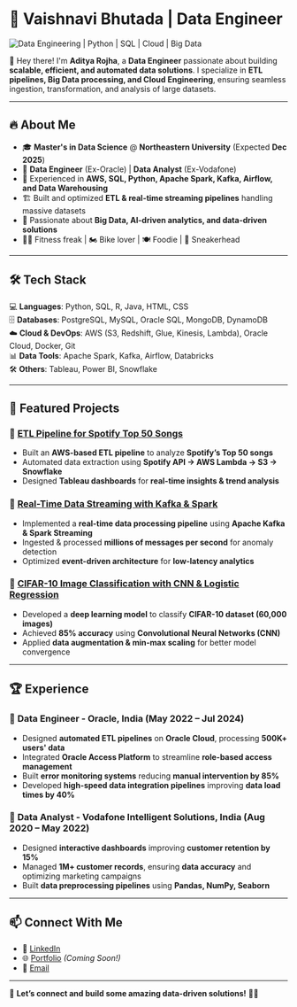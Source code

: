 # 🚀 Vaishnavi Bhutada | Data Engineer

![Data Engineering | Python | SQL | Cloud | Big Data](https://img.shields.io/badge/Data%20Engineering-Python%20%7C%20SQL%20%7C%20Cloud%20%7C%20Big%20Data-blue?style=flat-square)

👋 Hey there! I'm **Aditya Rojha**, a **Data Engineer** passionate about building **scalable, efficient, and automated data solutions**. I specialize in **ETL pipelines, Big Data processing, and Cloud Engineering**, ensuring seamless ingestion, transformation, and analysis of large datasets.

---

## 🔥 About Me

- 🎓 **Master's in Data Science** @ **Northeastern University** (Expected **Dec 2025**)  
- 💼 **Data Engineer** (Ex-Oracle) | **Data Analyst** (Ex-Vodafone)  
- 🚀 Experienced in **AWS, SQL, Python, Apache Spark, Kafka, Airflow, and Data Warehousing**  
- 🏗️ Built and optimized **ETL & real-time streaming pipelines** handling massive datasets  
- 🎯 Passionate about **Big Data, AI-driven analytics, and data-driven solutions**  
- 🏋️‍♂️ Fitness freak | 🏍️ Bike lover | 🍽️ Foodie | 👟 Sneakerhead  

---

## 🛠️ Tech Stack

💻 **Languages**: Python, SQL, R, Java, HTML, CSS  
🗄️ **Databases**: PostgreSQL, MySQL, Oracle SQL, MongoDB, DynamoDB  
☁️ **Cloud & DevOps**: AWS (S3, Redshift, Glue, Kinesis, Lambda), Oracle Cloud, Docker, Git  
📊 **Data Tools**: Apache Spark, Kafka, Airflow, Databricks  
🛠 **Others**: Tableau, Power BI, Snowflake  

---

## 🚀 Featured Projects

### 📌 [ETL Pipeline for Spotify Top 50 Songs](https://github.com/yourusername/spotify-etl)
- Built an **AWS-based ETL pipeline** to analyze **Spotify’s Top 50 songs**
- Automated data extraction using **Spotify API → AWS Lambda → S3 → Snowflake**
- Designed **Tableau dashboards** for **real-time insights & trend analysis**

### 📌 [Real-Time Data Streaming with Kafka & Spark](https://github.com/yourusername/kafka-spark)
- Implemented a **real-time data processing pipeline** using **Apache Kafka & Spark Streaming**
- Ingested & processed **millions of messages per second** for anomaly detection  
- Optimized **event-driven architecture** for **low-latency analytics**  

### 📌 [CIFAR-10 Image Classification with CNN & Logistic Regression](https://github.com/yourusername/cifar10-classification)
- Developed a **deep learning model** to classify **CIFAR-10 dataset (60,000 images)**
- Achieved **85% accuracy** using **Convolutional Neural Networks (CNN)**
- Applied **data augmentation & min-max scaling** for better model convergence  

---

## 🏆 Experience

### 🏢 **Data Engineer - Oracle, India** (May 2022 – Jul 2024)
- Designed **automated ETL pipelines** on **Oracle Cloud**, processing **500K+ users' data**
- Integrated **Oracle Access Platform** to streamline **role-based access management**
- Built **error monitoring systems** reducing **manual intervention by 85%**  
- Developed **high-speed data integration pipelines** improving **data load times by 40%**  

### 🏢 **Data Analyst - Vodafone Intelligent Solutions, India** (Aug 2020 – May 2022)
- Designed **interactive dashboards** improving **customer retention by 15%**  
- Managed **1M+ customer records**, ensuring **data accuracy** and optimizing marketing campaigns  
- Built **data preprocessing pipelines** using **Pandas, NumPy, Seaborn**  

---

## 📫 Connect With Me

- 🔗 [LinkedIn](https://www.linkedin.com/in/aditya-rojha/)  
- 🌐 [Portfolio](https://your-portfolio.com) *(Coming Soon!)*  
- 📩 [Email](mailto:your-email@example.com)  

---

🚀 **Let’s connect and build some amazing data-driven solutions!** 👨‍💻
